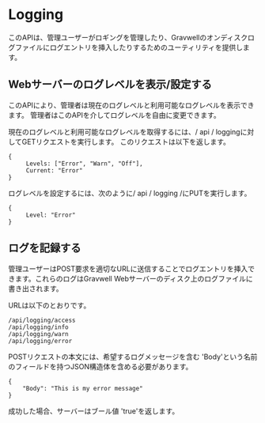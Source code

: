 # Logging

このAPIは、管理ユーザーがロギングを管理したり、Gravwellのオンディスクログファイルにログエントリを挿入したりするためのユーティリティを提供します。

## Webサーバーのログレベルを表示/設定する

このAPIにより、管理者は現在のログレベルと利用可能なログレベルを表示できます。
管理者はこのAPIを介してログレベルを自由に変更できます。

現在のログレベルと利用可能なログレベルを取得するには、/ api / loggingに対してGETリクエストを実行します。
このリクエストは以下を返します。

```
{
     Levels: ["Error", "Warn", "Off"],
     Current: "Error"
}
```

ログレベルを設定するには、次のように/ api / logging /にPUTを実行します。

```
{
     Level: "Error"
}
```

## ログを記録する

管理ユーザーはPOST要求を適切なURLに送信することでログエントリを挿入できます。これらのログはGravwell Webサーバーのディスク上のログファイルに書き出されます。

URLは以下のとおりです。

```
/api/logging/access
/api/logging/info
/api/logging/warn
/api/logging/error
```

POSTリクエストの本文には、希望するログメッセージを含む 'Body'という名前のフィールドを持つJSON構造体を含める必要があります。

```
{
	"Body": "This is my error message"
}
```

成功した場合、サーバーはブール値 'true'を返します。
